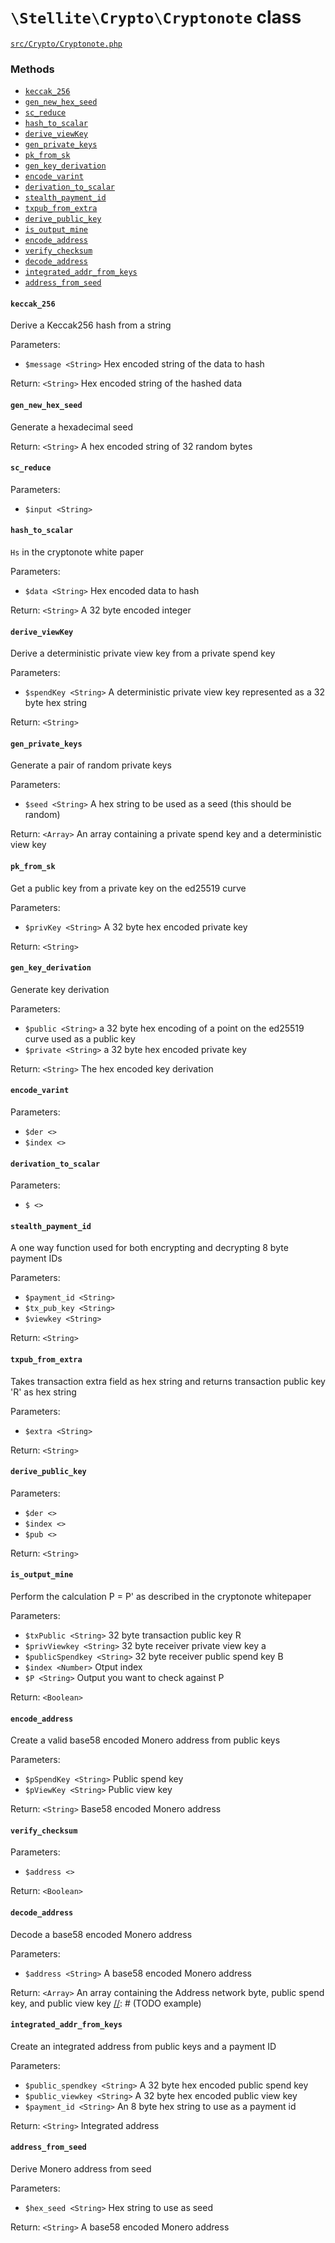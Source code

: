 # `\Stellite\Crypto\Cryptonote` class

[`src/Crypto/Cryptonote.php`](https://github.com/stellitecoin/stellitephp/tree/master/src/Crypto/Cryptonote.php)

### Methods

 - [`keccak_256`](#keccak_256)
 - [`gen_new_hex_seed`](#gen_new_hex_seed)
 - [`sc_reduce`](#sc_reduce)
 - [`hash_to_scalar`](#hash_to_scalar)
 - [`derive_viewKey`](#derive_viewKey)
 - [`gen_private_keys`](#gen_private_keys)
 - [`pk_from_sk`](#pk_from_sk)
 - [`gen_key_derivation`](#gen_key_derivation)
 - [`encode_varint`](#encode_varint)
 - [`derivation_to_scalar`](#derivation_to_scalar)
 - [`stealth_payment_id`](#stealth_payment_id)
 - [`txpub_from_extra`](#txpub_from_extra)
 - [`derive_public_key`](#derive_public_key)
 - [`is_output_mine`](#is_output_mine)
 - [`encode_address`](#encode_address)
 - [`verify_checksum`](#verify_checksum)
 - [`decode_address`](#decode_address)
 - [`integrated_addr_from_keys`](#integrated_addr_from_keys)
 - [`address_from_seed`](#address_from_seed)

#### `keccak_256`

Derive a Keccak256 hash from a string

Parameters:

 - `$message <String>` Hex encoded string of the data to hash

Return: `<String>` Hex encoded string of the hashed data

[//]: # (TODO example)

#### `gen_new_hex_seed`

Generate a hexadecimal seed

Return: `<String>` A hex encoded string of 32 random bytes

[//]: # (TODO example)

#### `sc_reduce`

Parameters:

 - `$input <String>` 

[//]: # (TODO return type and example)

#### `hash_to_scalar`

`Hs` in the cryptonote white paper

Parameters:

 - `$data <String>` Hex encoded data to hash

Return: `<String>` A 32 byte encoded integer

[//]: # (TODO example)

#### `derive_viewKey`

Derive a deterministic private view key from a private spend key

Parameters:

 - `$spendKey <String>` A deterministic private view key represented as a 32 byte hex string

Return: `<String>`

[//]: # (TODO example)

#### `gen_private_keys`

Generate a pair of random private keys

Parameters:

 - `$seed <String>` A hex string to be used as a seed (this should be random)

Return: `<Array>` An array containing a private spend key and a deterministic view key 

[//]: # (TODO example)

#### `pk_from_sk`

Get a public key from a private key on the ed25519 curve

Parameters:

 - `$privKey <String>` A 32 byte hex encoded private key

Return: `<String>`

[//]: # (TODO example)

#### `gen_key_derivation`

Generate key derivation

Parameters:

 - `$public <String>` a 32 byte hex encoding of a point on the ed25519 curve used as a public key
 - `$private <String>` a 32 byte hex encoded private key

Return: `<String>` The hex encoded key derivation

[//]: # (TODO example)

#### `encode_varint`

Parameters:

 - `$der <>` 
 - `$index <>` 

[//]: # (TODO return type and example)

#### `derivation_to_scalar`

Parameters:

 - `$ <>` 

[//]: # (TODO return type and example)

#### `stealth_payment_id`

A one way function used for both encrypting and decrypting 8 byte payment IDs

Parameters:

 - `$payment_id <String>` 
 - `$tx_pub_key <String>` 
 - `$viewkey <String>` 

Return: `<String>`

[//]: # (TODO example)

#### `txpub_from_extra`

Takes transaction extra field as hex string and returns transaction public key 'R' as hex string

Parameters:

 - `$extra <String>` 

Return: `<String>`

[//]: # (TODO example)

#### `derive_public_key`

Parameters:

 - `$der <>` 
 - `$index <>` 
 - `$pub <>` 

Return: `<String>`

[//]: # (TODO example)

#### `is_output_mine`

Perform the calculation P = P' as described in the cryptonote whitepaper

Parameters:

 - `$txPublic <String>` 32 byte transaction public key R
 - `$privViewkey <String>` 32 byte receiver private view key a
 - `$publicSpendkey <String>` 32 byte receiver public spend key B
 - `$index <Number>` Otput index
 - `$P <String>` Output you want to check against P

Return: `<Boolean>`

[//]: # (TODO example)

#### `encode_address`

Create a valid base58 encoded Monero address from public keys

Parameters:

 - `$pSpendKey <String>` Public spend key
 - `$pViewKey <String>` Public view key

Return: `<String>` Base58 encoded Monero address

[//]: # (TODO example)

#### `verify_checksum`

Parameters:

 - `$address <>` 

Return: `<Boolean>`

[//]: # (TODO example)

#### `decode_address`

Decode a base58 encoded Monero address

Parameters:

 - `$address <String>` A base58 encoded Monero address 

Return: `<Array>` An array containing the Address network byte, public spend key, and public view key
[//]: # (TODO example)
  

#### `integrated_addr_from_keys`

Create an integrated address from public keys and a payment ID

Parameters:

 - `$public_spendkey <String>` A 32 byte hex encoded public spend key
 - `$public_viewkey <String>` A 32 byte hex encoded public view key
 - `$payment_id <String>` An 8 byte hex string to use as a payment id 

Return: `<String>` Integrated address

[//]: # (TODO example)

#### `address_from_seed`

Derive Monero address from seed

Parameters:

 - `$hex_seed <String>` Hex string to use as seed

Return: `<String>` A base58 encoded Monero address

[//]: # (TODO example)
